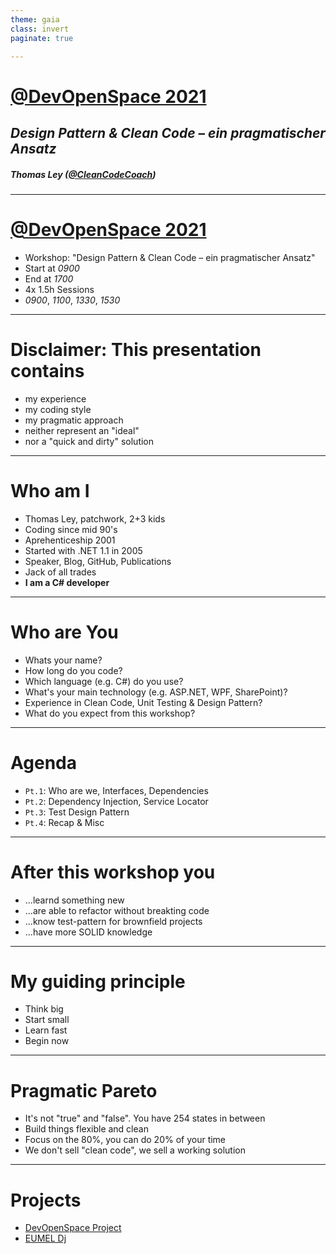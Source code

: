 ```yaml
---
theme: gaia
class: invert
paginate: true

---
```

# [@DevOpenSpace 2021](https://twitter.com/devopenspace)


## _Design Pattern & Clean Code – ein pragmatischer Ansatz_


##### Thomas Ley ([@CleanCodeCoach](https://twitter.com/CleanCodeCoach))
---

# [@DevOpenSpace 2021](https://twitter.com/devopenspace)

* Workshop: "Design Pattern & Clean Code – ein pragmatischer Ansatz"
* Start at _0900_
* End at _1700_
* 4x 1.5h Sessions
* _0900_, _1100_, _1330_, _1530_

---
# Disclaimer: This presentation contains

* my experience
* my coding style
* my pragmatic approach
* neither represent an "ideal"
* nor a "quick and dirty" solution

---
# Who am I

* Thomas Ley, patchwork, 2+3 kids
* Coding since mid 90's
* Aprehenticeship 2001
* Started with .NET 1.1 in 2005
* Speaker, Blog, GitHub, Publications
* Jack of all trades 
* __I am a C# developer__

---
# Who are You

* Whats your name?
* How long do you code?
* Which language (e.g. C#) do you use?
* What's your main technology (e.g. ASP.NET, WPF, SharePoint)?
* Experience in Clean Code, Unit Testing & Design Pattern?
* What do you expect from this workshop?

---
# Agenda

* `Pt.1`: Who are we, Interfaces, Dependencies
* `Pt.2`: Dependency Injection, Service Locator
* `Pt.3`: Test Design Pattern
* `Pt.4`: Recap & Misc

---
# After this workshop you

* ...learnd something new
* ...are able to refactor without breakting code
* ...know test-pattern for brownfield projects
* ...have more SOLID knowledge

---
# My guiding principle

* Think big
* Start small
* Learn fast
* Begin now

---
# Pragmatic Pareto

* It's not "true" and "false". You have 254 states in between
* Build things flexible and clean
* Focus on the 80%, you can do 20% of your time
* We don't sell "clean code", we sell a working solution

--- 
# Projects

* [DevOpenSpace Project](https://github.com/CodeQualityCoach/DevOpenSpace2021)
* [EUMEL Dj](https://github.com/EUMEL-Suite/EUMEL.Dj)

